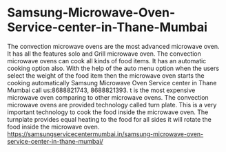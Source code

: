 # Samsung-Microwave-Oven-Service-center-in-Thane-Mumbai
 The convection microwave ovens are the most advanced microwave oven. It has all the features solo and Grill microwave oven. The convection microwave ovens can cook all kinds of food items. It has an automatic cooking option also. With the help of the auto menu option when the users select the weight of the food item then the microwave oven starts the cooking automatically Samsung Microwave Oven Service center in Thane Mumbai call us:8688821743, 8688821393. t is the most expensive microwave oven comparing to other microwave ovens. The convection microwave ovens are provided technology called turn plate. This is a very important technology to cook the food inside the microwave oven. The turnplate provides equal heating to the food for all sides it will rotate the food inside the microwave oven. https://samsungservicecentermumbai.in/samsung-microwave-oven-service-center-in-thane-mumbai/
